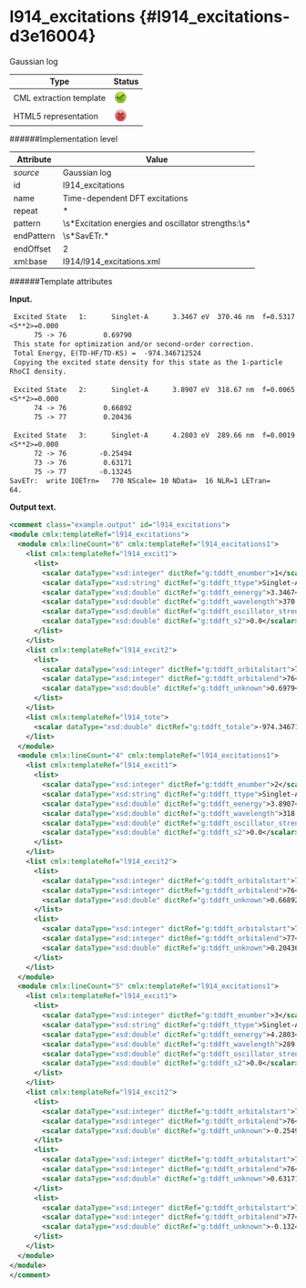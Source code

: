 # l914\_excitations {#l914_excitations-d3e16004}

Gaussian log

| Type                                                                                                                                                                                                  | Status                                                                                                                                                                                                |
|----|----|
| CML extraction template                                                                                                                                                                               | ![](/imgs/Total.png)                                                                                                                                                                                  |
| HTML5 representation                                                                                                                                                                                  | ![](/imgs/None.png)                                                                                                                                                                                   |

######Implementation level

| Attribute                                                                                                                                                                                             | Value                                                                                                                                                                                                 |
|----|----|
| *source*                                                                                                                                                                                              | Gaussian log                                                                                                                                                                                          |
| id                                                                                                                                                                                                    | l914\_excitations                                                                                                                                                                                     |
| name                                                                                                                                                                                                  | Time-dependent DFT excitations                                                                                                                                                                        |
| repeat                                                                                                                                                                                                | \*                                                                                                                                                                                                    |
| pattern                                                                                                                                                                                               | \\s\*Excitation energies and oscillator strengths:\\s\*                                                                                                                                               |
| endPattern                                                                                                                                                                                            | \\s\*SavETr.\*                                                                                                                                                                                        |
| endOffset                                                                                                                                                                                             | 2                                                                                                                                                                                                     |
| xml:base                                                                                                                                                                                              | l914/l914\_excitations.xml                                                                                                                                                                            |

######Template attributes

**Input.**


     Excited State   1:      Singlet-A      3.3467 eV  370.46 nm  f=0.5317  <S**2>=0.000
          75 -> 76         0.69790
     This state for optimization and/or second-order correction.
     Total Energy, E(TD-HF/TD-KS) =  -974.346712524    
     Copying the excited state density for this state as the 1-particle RhoCI density.
     
     Excited State   2:      Singlet-A      3.8907 eV  318.67 nm  f=0.0065  <S**2>=0.000
          74 -> 76         0.66892
          75 -> 77         0.20436
     
     Excited State   3:      Singlet-A      4.2803 eV  289.66 nm  f=0.0019  <S**2>=0.000
          72 -> 76        -0.25494
          73 -> 76         0.63171
          75 -> 77        -0.13245
    SavETr:  write IOETrn=   770 NScale= 10 NData=  16 NLR=1 LETran=      64.
      

**Output text.**

```xml
<comment class="example.output" id="l914_excitations">
<module cmlx:templateRef="l914_excitations">
  <module cmlx:lineCount="6" cmlx:templateRef="l914_excitations1">
    <list cmlx:templateRef="l914_excit1">
      <list>
        <scalar dataType="xsd:integer" dictRef="g:tddft_enumber">1</scalar>
        <scalar dataType="xsd:string" dictRef="g:tddft_ttype">Singlet-A</scalar>
        <scalar dataType="xsd:double" dictRef="g:tddft_eenergy">3.3467</scalar>
        <scalar dataType="xsd:double" dictRef="g:tddft_wavelength">370.46</scalar>
        <scalar dataType="xsd:double" dictRef="g:tddft_oscillator_strength">0.5317</scalar>
        <scalar dataType="xsd:double" dictRef="g:tddft_s2">0.0</scalar>
      </list>
    </list>
    <list cmlx:templateRef="l914_excit2">
      <list>
        <scalar dataType="xsd:integer" dictRef="g:tddft_orbitalstart">75</scalar>
        <scalar dataType="xsd:integer" dictRef="g:tddft_orbitalend">76</scalar>
        <scalar dataType="xsd:double" dictRef="g:tddft_unknown">0.6979</scalar>
      </list>
    </list>
    <list cmlx:templateRef="l914_tote">
      <scalar dataType="xsd:double" dictRef="g:tddft_totale">-974.346712524</scalar>
    </list>
  </module>
  <module cmlx:lineCount="4" cmlx:templateRef="l914_excitations1">
    <list cmlx:templateRef="l914_excit1">
      <list>
        <scalar dataType="xsd:integer" dictRef="g:tddft_enumber">2</scalar>
        <scalar dataType="xsd:string" dictRef="g:tddft_ttype">Singlet-A</scalar>
        <scalar dataType="xsd:double" dictRef="g:tddft_eenergy">3.8907</scalar>
        <scalar dataType="xsd:double" dictRef="g:tddft_wavelength">318.67</scalar>
        <scalar dataType="xsd:double" dictRef="g:tddft_oscillator_strength">0.0065</scalar>
        <scalar dataType="xsd:double" dictRef="g:tddft_s2">0.0</scalar>
      </list>
    </list>
    <list cmlx:templateRef="l914_excit2">
      <list>
        <scalar dataType="xsd:integer" dictRef="g:tddft_orbitalstart">74</scalar>
        <scalar dataType="xsd:integer" dictRef="g:tddft_orbitalend">76</scalar>
        <scalar dataType="xsd:double" dictRef="g:tddft_unknown">0.66892</scalar>
      </list>
      <list>
        <scalar dataType="xsd:integer" dictRef="g:tddft_orbitalstart">75</scalar>
        <scalar dataType="xsd:integer" dictRef="g:tddft_orbitalend">77</scalar>
        <scalar dataType="xsd:double" dictRef="g:tddft_unknown">0.20436</scalar>
      </list>
    </list>
  </module>
  <module cmlx:lineCount="5" cmlx:templateRef="l914_excitations1">
    <list cmlx:templateRef="l914_excit1">
      <list>
        <scalar dataType="xsd:integer" dictRef="g:tddft_enumber">3</scalar>
        <scalar dataType="xsd:string" dictRef="g:tddft_ttype">Singlet-A</scalar>
        <scalar dataType="xsd:double" dictRef="g:tddft_eenergy">4.2803</scalar>
        <scalar dataType="xsd:double" dictRef="g:tddft_wavelength">289.66</scalar>
        <scalar dataType="xsd:double" dictRef="g:tddft_oscillator_strength">0.0019</scalar>
        <scalar dataType="xsd:double" dictRef="g:tddft_s2">0.0</scalar>
      </list>
    </list>
    <list cmlx:templateRef="l914_excit2">
      <list>
        <scalar dataType="xsd:integer" dictRef="g:tddft_orbitalstart">72</scalar>
        <scalar dataType="xsd:integer" dictRef="g:tddft_orbitalend">76</scalar>
        <scalar dataType="xsd:double" dictRef="g:tddft_unknown">-0.25494</scalar>
      </list>
      <list>
        <scalar dataType="xsd:integer" dictRef="g:tddft_orbitalstart">73</scalar>
        <scalar dataType="xsd:integer" dictRef="g:tddft_orbitalend">76</scalar>
        <scalar dataType="xsd:double" dictRef="g:tddft_unknown">0.63171</scalar>
      </list>
      <list>
        <scalar dataType="xsd:integer" dictRef="g:tddft_orbitalstart">75</scalar>
        <scalar dataType="xsd:integer" dictRef="g:tddft_orbitalend">77</scalar>
        <scalar dataType="xsd:double" dictRef="g:tddft_unknown">-0.13245</scalar>
      </list>
    </list>
  </module>
</module>
</comment>
```
